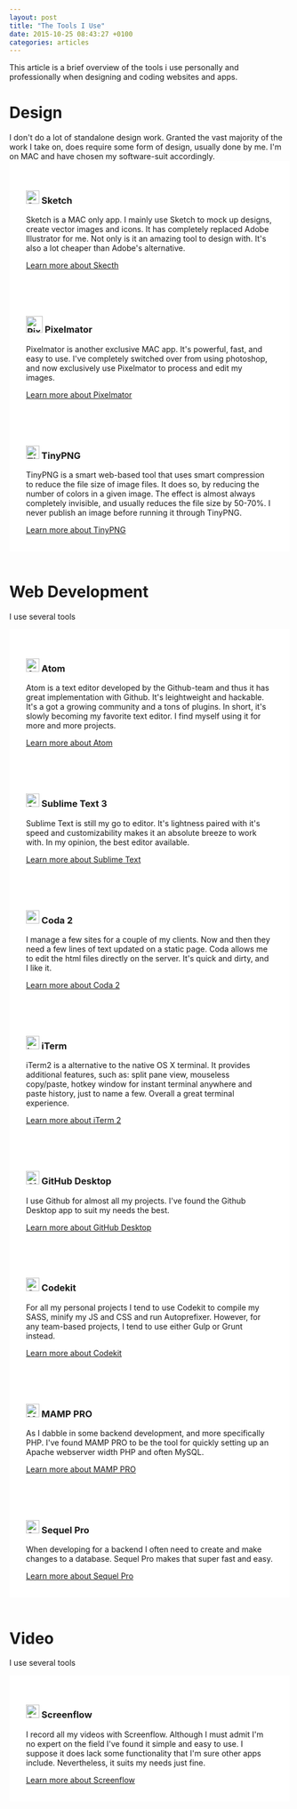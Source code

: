 ```yaml
---
layout: post
title: "The Tools I Use"
date: 2015-10-25 08:43:27 +0100
categories: articles
---
```


This article is a brief overview of the tools i use personally and professionally when designing and coding websites and apps.

<h1>Design</h1>
I don't do a lot of standalone design work. Granted the vast majority of the work I take on, does require some form of design, usually done by me. I'm on MAC and have chosen my software-suit accordingly.

<div class="row" style="background:#ffffff">
   <div class="medium-6" style="padding: 30px;">
      <h3><img src="{{ site.baseurl }}/assets/img/posts/sketch-icon.png" height="24px" alt="Sketch"> Sketch</h3>
      <p>Sketch is a MAC only app. I mainly use Sketch to mock up designs, create vector images and icons. It has completely replaced Adobe Illustrator for me. Not only is it an amazing tool to design with. It's also a lot cheaper than Adobe's alternative.</p>
      <a href="https://www.sketchapp.com/" class="btn three" target="top">Learn more about Skecth</a>
   </div>
   <div class="medium-6" style="padding: 30px;">
      <h3><img src="{{ site.baseurl }}/assets/img/posts/pixelmator-icon.png" height="30px" alt="Pixelmator"> Pixelmator</h3>
      <p>Pixelmator is another exclusive MAC app. It's powerful, fast, and easy to use. I've completely switched over from using photoshop, and now exclusively use Pixelmator to process and edit my images.</p>
      <a href="http://www.pixelmator.com/mac/" class="btn three" target="top">Learn more about Pixelmator</a>
   </div>
</div>

<div class="row" style="background:#ffffff">
   <div class="medium-6" style="padding: 30px;">
      <h3><img src="{{ site.baseurl }}/assets/img/posts/tinypng-icon.png" height="24px" alt="TinyPNG"> TinyPNG</h3>
      <p>TinyPNG is a smart web-based tool that uses smart compression to reduce the file size of image files. It does so, by reducing the number of colors in a given image. The effect is almost always completely invisible, and usually reduces the file size by 50-70%. I never publish an image before running it through TinyPNG.</p>
      <a href="https://tinypng.com/" class="btn three" target="top">Learn more about TinyPNG</a>
   </div>
</div>

<br>

<h1>Web Development</h1>
<p>I use several tools</p>

<div class="row" style="background:#ffffff">
   <div class="medium-6" style="padding: 30px;">
      <h3><img src="{{ site.baseurl }}/assets/img/posts/atom-icon.png" height="24px" alt="Atom"> Atom</h3>
      <p>Atom is a text editor developed by the Github-team and thus it has great implementation with Github. It's leightweight and hackable. It's a got a growing community and a tons of plugins. In short, it's slowly becoming my favorite text editor. I find myself using it for more and more projects.</p>
      <a href="https://atom.io/" class="btn three" target="top">Learn more about Atom</a>
   </div>
   <div class="medium-6" style="padding: 30px;">
      <h3><img src="{{ site.baseurl }}/assets/img/posts/sublime-icon.jpg" height="24px" alt="Sublime"> Sublime Text 3</h3>
      <p>Sublime Text is still my go to editor. It's lightness paired with it's speed and customizability makes it an absolute breeze to work with. In my opinion, the best editor available.</p>
      <a href="http://www.sublimetext.com/" class="btn three" target="top">Learn more about Sublime Text</a>
   </div>
</div>

<div class="row" style="background:#ffffff">
   <div class="medium-6" style="padding: 30px;">
      <h3><img src="{{ site.baseurl }}/assets/img/posts/coda-icon.png" height="24px" alt="coda-2"> Coda 2</h3>
      <p>I manage a few sites for a couple of my clients. Now and then they need a few lines of text updated on a static page. Coda allows me to edit the html files directly on the server. It's quick and dirty, and I like it.</p>
      <a href="https://panic.com/coda/" class="btn three" target="top">Learn more about Coda 2</a>
   </div>
   <div class="medium-6" style="padding: 30px;">
      <h3><img src="{{ site.baseurl }}/assets/img/posts/iterm-icon.png" height="24px" alt="iterm2"> iTerm</h3>
      <p>iTerm2 is a alternative to the native OS X terminal. It provides additional features, such as: split pane view, mouseless copy/paste, hotkey window for instant terminal anywhere and paste history, just to name a few. Overall a great terminal experience.</p>
      <a href="https://www.iterm2.com/" class="btn three" target="top">Learn more about iTerm 2</a>
   </div>
</div>

<div class="row" style="background:#ffffff">
   <div class="medium-6" style="padding: 30px;">
      <h3><img src="{{ site.baseurl }}/assets/img/posts/github-desktop-icon.png" height="24px" alt="GitHub Desktop"> GitHub Desktop</h3>
      <p>I use Github for almost all my projects. I've found the Github Desktop app to suit my needs the best.</p>
      <a href="https://desktop.github.com/" class="btn three" target="top">Learn more about GitHub Desktop</a>
   </div>
   <div class="medium-6" style="padding: 30px;">
      <h3><img src="{{ site.baseurl }}/assets/img/posts/codekit-icon.png" height="24px" alt="Codekit"> Codekit</h3>
      <p>For all my personal projects I tend to use Codekit to compile my SASS, minify my JS and CSS and run Autoprefixer. However, for any team-based projects, I tend to use either Gulp or Grunt instead.</p>
      <a href="https://incident57.com/codekit/" class="btn three" target="top">Learn more about Codekit</a>
   </div>
</div>

<div class="row" style="background:#ffffff">
   <div class="medium-6" style="padding: 30px;">
      <h3><img src="{{ site.baseurl }}/assets/img/posts/mamp-pro-icon.png" height="24px" alt="MAMP PRO"> MAMP PRO</h3>
      <p>As I dabble in some backend development, and more specifically PHP. I've found MAMP PRO to be the tool for quickly setting up an Apache webserver width PHP and often MySQL.</p>
      <a href="https://www.mamp.info/en/mamp-pro/" class="btn three" target="top">Learn more about MAMP PRO</a>
   </div>
   <div class="medium-6" style="padding: 30px;">
      <h3><img src="{{ site.baseurl }}/assets/img/posts/sequel-pro-icon.png" height="24px" alt="Sequel Pro"> Sequel Pro</h3>
      <p>When developing for a backend I often need to create and make changes to a database. Sequel Pro makes that super fast and easy.</p>
      <a href="http://www.sequelpro.com/" class="btn three" target="top">Learn more about Sequel Pro</a>
   </div>
</div>

<br>
<h1>Video</h1>
<p>I use several tools</p>

<div class="row" style="background:#ffffff">
   <div class="medium-6" style="padding: 30px;">
      <h3><img src="{{ site.baseurl }}/assets/img/posts/screenflow-icon.png" height="24px" alt="Screenflow"> Screenflow</h3>
      <p>I record all my videos with Screenflow. Although I must admit I'm no expert on the field I've found it simple and easy to use. I suppose it does lack some functionality that I'm sure other apps include. Nevertheless, it suits my needs just fine.</p>
      <a href="http://www.telestream.net/screenflow/overview.htm" class="btn three" target="top">Learn more about Screenflow</a>
   </div>
</div>
